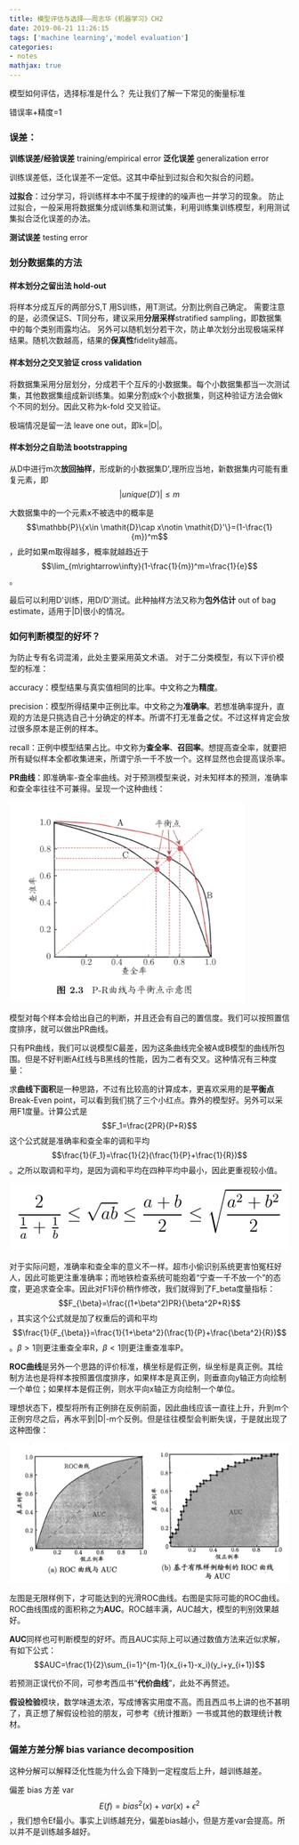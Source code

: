 ```yaml
---
title: 模型评估与选择——周志华《机器学习》CH2
date: 2019-06-21 11:26:15
tags: ['machine learning','model evaluation']
categories: 
- notes
mathjax: true
---
```

模型如何评估，选择标准是什么？
先让我们了解一下常见的衡量标准

错误率+精度=1

### 误差：

**训练误差/经验误差** training/empirical error
**泛化误差** generalization error

训练误差低，泛化误差不一定低。这其中牵扯到过拟合和欠拟合的问题。

**过拟合**：过分学习，将训练样本中不属于规律的的噪声也一并学习的现象。
防止过拟合，一般采用将数据集分成训练集和测试集，利用训练集训练模型，利用测试集拟合泛化误差的办法。

**测试误差** testing error

### 划分数据集的方法

#### 样本划分之留出法 hold-out

将样本分成互斥的两部分S,T
用S训练，用T测试。分割比例自己确定。
需要注意的是，必须保证S、T同分布，建议采用**分层采样**stratified sampling，即数据集中的每个类别雨露均沾。
另外可以随机划分若干次，防止单次划分出现极端采样结果。随机次数越高，结果的**保真性**fidelity越高。

#### 样本划分之交叉验证 cross validation

将数据集采用分层划分，分成若干个互斥的小数据集。每个小数据集都当一次测试集，其他数据集组成新训练集。如果分割成k个小数据集，则这种验证方法会做k个不同的划分。因此又称为k-fold 交叉验证。

极端情况是留一法 leave one out，即k=|D|。

#### 样本划分之自助法 bootstrapping

从D中进行m次**放回抽样**，形成新的小数据集D',理所应当地，新数据集内可能有重复元素，即$$|unique(D')|\leq m$$

大数据集中的一个元素x不被选中的概率是$$\mathbb{P}\{x\in \mathit{D}\cap x\notin \mathit{D}'\}=(1-\frac{1}{m})^m$$，此时如果m取得越多，概率就越趋近于$$\lim_{m\rightarrow\infty}(1-\frac{1}{m})^m=\frac{1}{e}$$。

最后可以利用D'训练，用D/D'测试。此种抽样方法又称为**包外估计** out of bag estimate，适用于|D|很小的情况。

### 如何判断模型的好坏？

为防止专有名词混淆，此处主要采用英文术语。
对于二分类模型，有以下评价模型的标准：

accuracy：模型结果与真实值相同的比率。中文称之为**精度**。

precision：模型所得结果中正例比率。中文称之为**准确率**。若想准确率提升，直观的方法是只挑选自己十分确定的样本。所谓不打无准备之仗。不过这样肯定会放过很多原本是正例的样本。

recall：正例中模型结果占比。中文称为**查全率**、**召回率**。想提高查全率，就要把所有疑似样本全都收集进来，所谓宁杀一千不放一个。这样显然也会提高误杀率。

**PR曲线**：即准确率-查全率曲线。对于预测模型来说，对未知样本的预测，准确率和查全率往往不可兼得。呈现一个这种曲线：

![](模型评估与选择——周志华《机器学习》CH2/2019-06-21-11-58-57.png)

模型对每个样本会给出自己的判断，并且还会有自己的置信度。我们可以按照置信度排序，就可以做出PR曲线。

只有PR曲线，我们可以说模型C最差，因为这条曲线完全被A或B模型的曲线所包围。但是不好判断A红线与B黑线的性能，因为二者有交叉。这种情况有三种度量：

求**曲线下面积**是一种思路，不过有比较高的计算成本，更喜欢采用的是**平衡点**Break-Even point，可以看到我们挑了三个小红点。靠外的模型好。另外可以采用F1度量。计算公式是$$F_1=\frac{2PR}{P+R}$$这个公式就是准确率和查全率的调和平均$$\frac{1}{F_1}=\frac{1}{2}(\frac{1}{P}+\frac{1}{R})$$。之所以取调和平均，是因为调和平均在四种平均中最小，因此更重视较小值。

![四大基本不等式](模型评估与选择——周志华《机器学习》CH2/2019-06-21-12-46-48.png)

对于实际问题，准确率和查全率的意义不一样。超市小偷识别系统更害怕冤枉好人，因此可能更注重准确率；而地铁检查系统可能抱着“宁查一千不放一个”的态度，更追求查全率。因此对F1评价稍作修改，我们就得到了F_beta度量指标：$$F_{\beta}=\frac{(1+\beta^2)PR}{\beta^2P+R}$$，其实这个公式就是加了权重后的调和平均$$\frac{1}{F_{\beta}}=\frac{1}{1+\beta^2}(\frac{1}{P}+\frac{\beta^2}{R})$$。$\beta>1$则更注重查全率R，$\beta<1$则更注重查准率P。

**ROC曲线**是另外一个思路的评价标准，横坐标是假正例，纵坐标是真正例。其绘制方法也是将样本按照置信度排序，如果样本是真正例，则垂直向y轴正方向绘制一个单位；如果样本是假正例，则水平向x轴正方向绘制一个单位。

理想状态下，模型将所有正例排在反例前面，因此曲线应该一直往上升，升到m个正例穷尽之后，再水平到|D|-m个反例。但是往往模型会判断失误，于是就出现了这种图像：

![](模型评估与选择——周志华《机器学习》CH2/2019-06-21-12-59-40.png)

左图是无限样例下，才可能达到的光滑ROC曲线。右图是实际可能的ROC曲线。ROC曲线围成的面积称之为**AUC**。ROC越丰满，AUC越大，模型的判别效果越好。

**AUC**同样也可判断模型的好坏。而且AUC实际上可以通过数值方法来近似求解，有如下公式：$$AUC=\frac{1}{2}\sum_{i=1}^{m-1}(x_{i+1}-x_i)(y_i+y_{i+1})$$

若预测正误代价不同，可参考西瓜书“**代价曲线**”，此处不再赘述。

**假设检验**模块，数学味道太浓，写成博客实用度不高。而且西瓜书上讲的也不甚明了，真正想了解假设检验的朋友，可参考《统计推断》一书或其他的数理统计教材。

### 偏差方差分解 bias variance decomposition

这种分解可以解释泛化性能为什么会下降到一定程度后上升，越训练越差。

偏差 bias
方差 var
$$E(f) = bias^2(x)+var(x)+\epsilon^2$$，我们想令Ef最小。事实上训练越充分，偏差bias越小，但是方差var会提高。所以并不是训练越多越好。